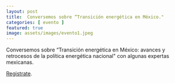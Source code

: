 ```yaml
---
layout: post
title:  Conversemos sobre “Transición energética en México."
categories: [ evento ]
featured: true
image: assets/images/evento1.jpeg
---
```

Conversemos sobre “Transición energética en México: avances y retrocesos de la política energética nacional" con algunas expertas mexicanas.

[Registrate][jekyll-docs].

[jekyll-docs]: https://docs.google.com/forms/d/e/1FAIpQLSd3362kGfvAgHRhVamazHSeFzdEkPyw5z4OmpROv6hAzzUnHA/closedform